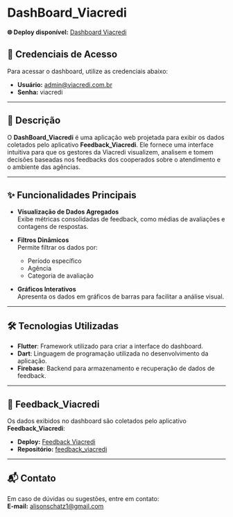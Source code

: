 # DashBoard_Viacredi  

**🌐 Deploy disponível:** [Dashboard Viacredi](https://dashboard-viacredi.vercel.app)  

## 🔑 **Credenciais de Acesso**  

Para acessar o dashboard, utilize as credenciais abaixo:  
- **Usuário:** admin@viacredi.com.br  
- **Senha:** viacredi  

---

## 📖 **Descrição**  

O **DashBoard_Viacredi** é uma aplicação web projetada para exibir os dados coletados pelo aplicativo **Feedback_Viacredi**. Ele fornece uma interface intuitiva para que os gestores da Viacredi visualizem, analisem e tomem decisões baseadas nos feedbacks dos cooperados sobre o atendimento e o ambiente das agências.  

---

## ✨ **Funcionalidades Principais**  

- **Visualização de Dados Agregados**  
  Exibe métricas consolidadas de feedback, como médias de avaliações e contagens de respostas.  

- **Filtros Dinâmicos**  
  Permite filtrar os dados por:  
  - Período específico  
  - Agência  
  - Categoria de avaliação  

- **Gráficos Interativos**  
  Apresenta os dados em gráficos de barras para facilitar a análise visual.  

---

## 🛠️ **Tecnologias Utilizadas**  

- **Flutter**: Framework utilizado para criar a interface do dashboard.  
- **Dart**: Linguagem de programação utilizada no desenvolvimento da aplicação.  
- **Firebase**: Backend para armazenamento e recuperação de dados de feedback.  

---

## 📱 **Feedback_Viacredi**  

Os dados exibidos no dashboard são coletados pelo aplicativo **Feedback_Viacredi**:  
- **Deploy:** [Feedback Viacredi](https://feedback-viacredi.vercel.app)  
- **Repositório:** [feedback_viacredi](https://github.com/alisonschatz/app_viacredi_v2)  

---

## 📬 **Contato**  

Em caso de dúvidas ou sugestões, entre em contato:  
**E-mail:** alisonschatz1@gmail.com

